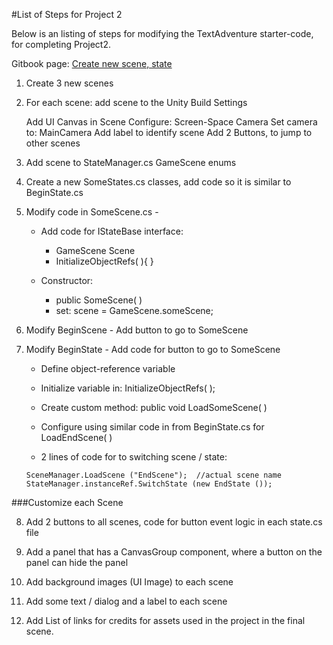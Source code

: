 #List of Steps for Project 2

Below is an listing of steps for modifying  the TextAdventure starter-code, for completing Project2.  

Gitbook page:  [Create new scene, state](/project-2-create-new-scene-and-state.md)

1. Create 3 new scenes

2.  For each scene:  add scene to the Unity Build Settings 

	Add UI Canvas in Scene
	Configure:  Screen-Space Camera
	Set camera to: MainCamera
	Add label to identify scene
	Add 2 Buttons, to jump to other scenes

3.  Add scene to StateManager.cs GameScene enums

4.  Create a new SomeStates.cs classes, add code so it is similar to BeginState.cs

5.  Modify code in SomeScene.cs - 

	- Add code for IStateBase interface:
		- GameScene Scene
		- InitializeObjectRefs( ){  }
			
	- Constructor:  
		- public SomeScene( )  
		- set: scene = GameScene.someScene;
		 		
6.  Modify BeginScene - Add button to go to SomeScene

7.  Modify BeginState - Add code for button to go to SomeScene
		
	- Define object-reference variable
	-  Initialize variable in:  InitializeObjectRefs( );
	-  Create custom method:  public void LoadSomeScene( )
	-  Configure using similar code in from BeginState.cs for LoadEndScene( )

	- 2 lines of code for to switching scene / state:
	
	 `SceneManager.LoadScene ("EndScene");  //actual scene name 	`	`StateManager.instanceRef.SwitchState (new EndState ());  `

###Customize each Scene

8.  Add 2 buttons to all scenes, code for button event logic in each state.cs file

9.  Add a panel that has a CanvasGroup component, where a button on the panel can hide the panel 

10.  Add background images (UI Image) to each scene

11.  Add some text / dialog and a label to each scene

12.  Add List of links for credits for assets used in the project in the final scene.


